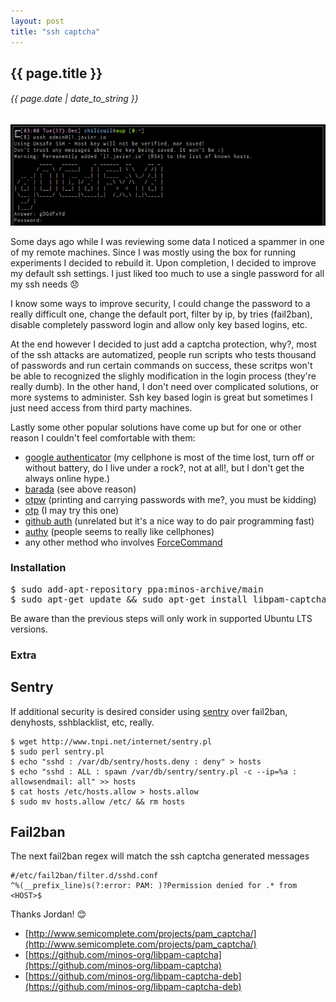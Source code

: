 ```yaml
---
layout: post
title: "ssh captcha"
---
```


## {{ page.title }}

###### {{ page.date | date_to_string }}

**[![](/assets/img/pam_captcha.png)](https://github.com/javier-lopez/pam_captcha)**
<!--<iframe class="showterm" src="http://showterm.io/53a85bc1b41c096c83130" width="640" height="350">&nbsp;</iframe>-->

Some days ago while I was reviewing some data I noticed a spammer in one of my remote machines. Since I was mostly using the box for running experiments I decided to rebuild it. Upon completion, I decided to improve my default ssh settings. I just liked too much to use a single password for all my ssh needs &#128542;

I know some ways to improve security, I could change the password to a really difficult one, change the default port, filter by ip, by tries (fail2ban), disable completely password login and allow only key based logins, etc.

At the end however I decided to just add a captcha protection, why?, most of the ssh attacks are automatized, people run scripts who tests thousand of passwords and run certain commands on success, these scritps won't be able to recognized the slighly modification in the login process (they're really dumb). In the other hand, I don't need over complicated solutions, or more systems to administer. Ssh key based login is great but sometimes I just need access from third party machines.

Lastly some other popular solutions have come up but for one or other reason I couldn't feel comfortable with them:

- [google authenticator](https://code.google.com/p/google-authenticator/) (my cellphone is most of the time lost, turn off or without battery, do I live under a rock?, not at all!, but I don't get the always online hype.)
- [barada](http://barada.sourceforge.net/) (see above reason)
- [otpw](https://www.cl.cam.ac.uk/~mgk25/otpw.html) (printing and carrying passwords with me?, you must be kidding)
- [otp](http://ubuntuforums.org/showthread.php?t=1891356) (I may try this one)
- [github auth](https://github.com/chrishunt/github-auth) (unrelated but it's a nice way to do pair programming fast)
- [authy](http://blog.authy.com/two-factor-ssh-in-thirty-seconds) (people seems to really like cellphones)
- any other method who involves [ForceCommand](https://www.duosecurity.com/)

### Installation

<pre>
$ sudo add-apt-repository ppa:minos-archive/main
$ sudo apt-get update &amp;&amp; sudo apt-get install libpam-captcha
</pre>

Be aware than the previous steps will only work in supported Ubuntu LTS versions.

### Extra

## Sentry

If additional security is desired consider using [sentry](https://www.tnpi.net/wiki/Sentry) over fail2ban, denyhosts, sshblacklist, etc, really.

    $ wget http://www.tnpi.net/internet/sentry.pl
    $ sudo perl sentry.pl
    $ echo "sshd : /var/db/sentry/hosts.deny : deny" > hosts
    $ echo "sshd : ALL : spawn /var/db/sentry/sentry.pl -c --ip=%a : allowsendmail: all" >> hosts
    $ cat hosts /etc/hosts.allow > hosts.allow
    $ sudo mv hosts.allow /etc/ && rm hosts

## Fail2ban

The next fail2ban regex will match the ssh captcha generated messages

    #/etc/fail2ban/filter.d/sshd.conf
    ^%(__prefix_line)s(?:error: PAM: )?Permission denied for .* from <HOST>$


Thanks Jordan! &#128522;

- [http://www.semicomplete.com/projects/pam_captcha/](http://www.semicomplete.com/projects/pam_captcha/)
- [https://github.com/minos-org/libpam-captcha](https://github.com/minos-org/libpam-captcha)
- [https://github.com/minos-org/libpam-captcha-deb](https://github.com/minos-org/libpam-captcha-deb)
